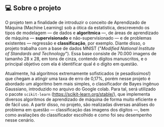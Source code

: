 ## 💻 Sobre o projeto

O projeto tem a finalidade de introduzir o conceito de Aprendizado de Máquina (Machine Learning) sob a ótica da estatística, descrevendo os tipos de modelagem — de dados e **algorítmica** —, de áreas de aprendizado de máquina — **supervisionado** e não-supervisionado — e de problemas existentes — regressão e **classificação**, por exemplo. Diante disso, o projeto trabalha com a base de dados MNIST ("*Modified National Institute of Standards and Technology*"). Essa base consiste de 70.000 imagens de tamanho 28 x 28, em tons de cinza, contendo dígitos manuscritos, e o principal objetivo com ela é identificar qual é o dígito em questão.

Atualmente, há algoritmos extremamente sofisticados (e pesadíssimos!) que chegam a atingir uma taxa de erro de 0,17%, porém nesse projeto é abordado um algoritmo bem mais simples, o classificador de Bayes ingênuo Gaussiano, introduzido no arquivo do Google colab. Para tal, será utilizado o pacote `scikit-learn` (https://scikit-learn.org/stable/), que implementa diversos algoritmos de aprendizado de máquina de forma muito eficiente e de fácil uso. A partir disso, no projeto, são realizadas diversas análises do problema em questão — classificação das imagens dos dígitos —, bem como avaliações do classificador escolhido e como foi seu desempenho nesse cenário.
